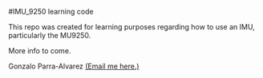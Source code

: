 #IMU_9250 learning code

This repo was created for learning purposes regarding how to use an IMU, particularly the MU9250.

More info to come. 

Gonzalo Parra-Alvarez
[(Email me here.)](mailto:gonzalo.pa@protonmail.com)